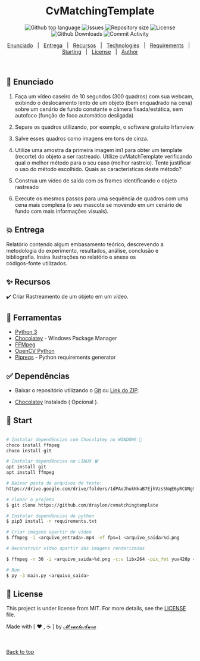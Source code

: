 <h1 id="top" align="center">CvMatchingTemplate</h1>

<p align="center">
  <img alt="Github top language" src="https://img.shields.io/github/languages/top/draylon/cvmatchingtemplate?color=56BEB8">

  <img alt="Issues" src="https://img.shields.io/github/issues/Draylon/cvMatchingTemplate">

  <img alt="Repository size" src="https://img.shields.io/github/repo-size/draylon/cvmatchingtemplate?color=56BEB8">

  <img alt="License" src="https://img.shields.io/github/license/draylon/cvmatchingtemplate?color=56BEB8">

  <br>

  <img alt="Github Downloads" src="https://img.shields.io/github/downloads/draylon/cvmatchingtemplate/latest/total">

  <img alt="Commit Activity" src="https://img.shields.io/github/commit-activity/w/draylon/cvmatchingtemplate">

  

  <!-- <img alt="Github issues" src="https://img.shields.io/github/issues/draylon/cvmatchingtemplate?color=56BEB8" /> -->

  <!-- <img alt="Github forks" src="https://img.shields.io/github/forks/draylon/cvmatchingtemplate?color=56BEB8" /> -->

  <!-- <img alt="Github stars" src="https://img.shields.io/github/stars/draylon/cvmatchingtemplate?color=56BEB8" /> -->
</p>

<!-- Status -->

<!-- <h4 align="center"> 
	🚧  CvMatchingTemplate 🚀 Under construction...  🚧
</h4> 

<hr> -->

<p align="center">
  <a href="#dart-enunciado">Enunciado</a> &#xa0; | &#xa0; 
  <a href="#boom-entrega">Entrega</a> &#xa0; | &#xa0; 
  <a href="#sparkles-recursos">Recursos</a> &#xa0; | &#xa0;
  <a href="#rocket-technologies">Technologies</a> &#xa0; | &#xa0;
  <a href="#white_check_mark-requirements">Requirements</a> &#xa0; | &#xa0;
  <a href="#checkered_flag-starting">Starting</a> &#xa0; | &#xa0;
  <a href="#memo-license">License</a> &#xa0; | &#xa0;
  <a href="https://github.com/draylon" target="_blank">Author</a>
</p>

<br>

## :dart: Enunciado ##

  1) Faça um vídeo caseiro de 10 segundos (300 quadros) com sua webcam, exibindo o deslocamento lento de um objeto (bem enquadrado na cena) sobre um cenário de fundo constante e câmera fixada/estática, sem autofoco (função de foco automático desligada)

  2) Separe os quadros utilizando, por exemplo, o software gratuito Irfanview

  3) Salve esses quadros como imagens em tons de cinza.

  4) Utilize uma amostra da primeira imagem im1 para obter um template (recorte) do objeto a ser rastreado. Utilize cvMatchTemplate verificando qual o melhor método para o seu caso (melhor rastreio). Tente justificar o uso do método escolhido. Quais as características deste método?

  5) Construa um vídeo de saída com os frames identificando o objeto rastreado

  6) Execute os mesmos passos para uma sequência de quadros com uma cena mais complexa (o seu mascote se movendo em um cenário de fundo com mais informações visuais).


## :boom: Entrega ##

Relatório contendo algum embasamento teórico, descrevendo a\
metodologia do experimento, resultados, análise, conclusão e\
bibliografia. Insira ilustrações no relatório e anexe os \
códigos-fonte utilizados.

## :sparkles: Recursos ##

:heavy_check_mark: Criar Rastreamento de um objeto em um vídeo.

## :rocket: Ferramentas ##

- [Python 3](https://python.org/)
- [Chocolatey](https://chocolatey.org/) - Windows Package Manager
- [FFMpeg](https://www.ffmpeg.org/)
- [OpenCV Python](https://pypi.org/project/opencv-python/)
- [Pipreqs](https://pypi.org/project/pipreqs/) - Python requirements generator

## :white_check_mark: Dependências ##

 - Baixar o repositório utilizando o [Git](https://git-scm.com) ou [Link do ZIP](https://github.com/Draylon/cvMatchingTemplate/archive/refs/heads/master.zip).

 - [Chocolatey](https://chocolatey.org/) Instalado ( Opcional ).


## :checkered_flag: Start ##

```bash

# Instalar dependências com Chocolatey no WINDOWS 💖
choco install ffmpeg
choco install git

# Instalar dependências no LINUX 🗑
apt install git
apt install ffmpeg

# Baixar pasta de arquivos de teste:
https://drive.google.com/drive/folders/1dPAoJhukNkaB7EjhVzsSNqE6yRCUNg91?usp=sharing

# clonar o projeto
$ git clone https://github.com/draylon/cvmatchingtemplate

# Instalar dependências do python
$ pip3 install -r requirements.txt

# Criar imagens apartir de vídeo
$ ffmpeg -i <arquivo_entrada>.mp4 -vf fps=1 <arquivo_saida>%d.png

# Reconstruir vídeo apartir das imagens renderizadas

$ ffmpeg -r 30 -i <arquivo_saida>%d.png -c:v libx264 -pix_fmt yuv420p <video_saida>.mp4

# Run
$ py -3 main.py <arquivo_saida>

```

## :memo: License ##

This project is under license from MIT. For more details, see the [LICENSE](LICENSE.md) file.


Made with [ :heart: , :coffee: ] by <a href="https://github.com/draylon" target="_blank">𝓜!𝓻𝓪𝓬𝓵𝓮𝓐𝓾𝓻𝓪</a>

&#xa0;

<a href="#top">Back to top</a>
